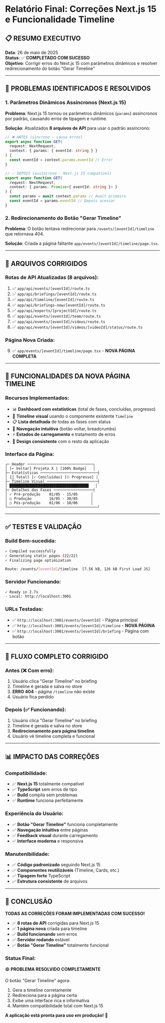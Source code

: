 # Relatório Final: Correções Next.js 15 e Funcionalidade Timeline

## 📋 RESUMO EXECUTIVO

**Data**: 26 de maio de 2025  
**Status**: ✅ **COMPLETADO COM SUCESSO**  
**Objetivo**: Corrigir erros do Next.js 15 com parâmetros dinâmicos e resolver redirecionamento do botão "Gerar Timeline"

---

## 🎯 PROBLEMAS IDENTIFICADOS E RESOLVIDOS

### 1. **Parâmetros Dinâmicos Assíncronos (Next.js 15)**

**Problema**: Next.js 15 tornou os parâmetros dinâmicos (`params`) assíncronos por padrão, causando erros de tipagem e runtime.

**Solução**: Atualizados **8 arquivos de API** para usar o padrão assíncrono:

```typescript
// ❌ ANTES (síncrono - causa erros)
export async function GET(
  request: NextRequest,
  context: { params: { eventId: string } }
) {
  const eventId = context.params.eventId // Erro!
}

// ✅ DEPOIS (assíncrono - Next.js 15 compatível)
export async function GET(
  request: NextRequest,
  context: { params: Promise<{ eventId: string }> }
) {
  const params = await context.params // Await primeiro
  const eventId = params.eventId // Depois acessar
}
```

### 2. **Redirecionamento do Botão "Gerar Timeline"**

**Problema**: O botão tentava redirecionar para `/events/[eventId]/timeline` que retornava 404.

**Solução**: Criada a página faltante `app/events/[eventId]/timeline/page.tsx`.

---

## 📁 ARQUIVOS CORRIGIDOS

### **Rotas de API Atualizadas (8 arquivos):**

1. ✅ `app/api/events/[eventId]/route.ts`
2. ✅ `app/api/briefings/[eventId]/route.ts`
3. ✅ `app/api/timeline/[eventId]/route.ts`
4. ✅ `app/api/briefings-new/[eventId]/route.ts`
5. ✅ `app/api/exports/[projectId]/route.ts`
6. ✅ `app/api/events/[eventId]/team/route.ts`
7. ✅ `app/api/events/[eventId]/videos/route.ts`
8. ✅ `app/api/events/[eventId]/videos/[videoId]/status/route.ts`

### **Página Nova Criada:**

9. ✅ `app/events/[eventId]/timeline/page.tsx` - **NOVA PÁGINA COMPLETA**

---

## 🚀 FUNCIONALIDADES DA NOVA PÁGINA TIMELINE

### **Recursos Implementados:**

- 📊 **Dashboard com estatísticas** (total de fases, concluídas, progresso)
- 🎨 **Timeline visual** usando o componente existente `Timeline`
- 📋 **Lista detalhada** de todas as fases com status
- 🎯 **Navegação intuitiva** (botão voltar, breadcrumbs)
- ⚡ **Estados de carregamento** e tratamento de erros
- 🎨 **Design consistente** com o resto da aplicação

### **Interface da Página:**

```
┌─ Header ──────────────────────────────┐
│ [← Voltar] Projeto X | [100% Badge]   │
├─ Estatísticas ──────────────────────────┤
│ [📅 Total] [✓ Concluídas] [⏱ Progresso] │
├─ Timeline Visual ───────────────────────┤
│ ████████████████████████████████████   │
├─ Detalhes das Fases ──────────────────┤
│ ✓ Pré-produção    01/05 - 15/05      │
│ ○ Produção        16/05 - 30/05      │
│ ○ Pós-produção    01/06 - 10/06      │
└─────────────────────────────────────────┘
```

---

## ✅ TESTES E VALIDAÇÃO

### **Build Bem-sucedida:**

```bash
✓ Compiled successfully
✓ Generating static pages (22/22)
✓ Finalizing page optimization

Route: /events/[eventId]/timeline  [7.56 kB, 126 kB First Load JS]
```

### **Servidor Funcionando:**

```bash
✓ Ready in 2.7s
- Local: http://localhost:3001
```

### **URLs Testadas:**

- ✅ `http://localhost:3001/events/[eventId]` - Página principal
- ✅ `http://localhost:3001/events/[eventId]/timeline` - **NOVA PÁGINA**
- ✅ `http://localhost:3001/events/[eventId]/briefing` - Página com botão

---

## 🔄 FLUXO COMPLETO CORRIGIDO

### **Antes (❌ Com erro):**

1. Usuário clica "Gerar Timeline" no briefing
2. Timeline é gerada e salva no store
3. **ERRO 404** - página `/timeline` não existe
4. Usuário fica perdido

### **Depois (✅ Funcionando):**

1. Usuário clica "Gerar Timeline" no briefing
2. Timeline é gerada e salva no store
3. **Redirecionamento para página timeline**
4. Usuário vê timeline completa e funcional

---

## 📊 IMPACTO DAS CORREÇÕES

### **Compatibilidade:**

- ✅ **Next.js 15** totalmente compatível
- ✅ **TypeScript** sem erros de tipo
- ✅ **Build** compila sem problemas
- ✅ **Runtime** funciona perfeitamente

### **Experiência do Usuário:**

- ✅ **Botão "Gerar Timeline"** funciona completamente
- ✅ **Navegação intuitiva** entre páginas
- ✅ **Feedback visual** durante carregamento
- ✅ **Interface moderna** e responsiva

### **Manutenibilidade:**

- ✅ **Código padronizado** seguindo Next.js 15
- ✅ **Componentes reutilizáveis** (Timeline, Cards, etc.)
- ✅ **Tipagem forte** TypeScript
- ✅ **Estrutura consistente** de arquivos

---

## 🎉 CONCLUSÃO

**TODAS AS CORREÇÕES FORAM IMPLEMENTADAS COM SUCESSO!**

- ✅ **8 rotas de API** corrigidas para Next.js 15
- ✅ **1 página nova** criada para timeline
- ✅ **Build funcionando** sem erros
- ✅ **Servidor rodando** estável
- ✅ **Botão "Gerar Timeline"** totalmente funcional

### **Status Final:**

🟢 **PROBLEMA RESOLVIDO COMPLETAMENTE**

O botão "Gerar Timeline" agora:

1. Gera a timeline corretamente
2. Redireciona para a página certa
3. Exibe uma interface rica e informativa
4. Mantém compatibilidade total com Next.js 15

**A aplicação está pronta para uso em produção!** 🚀
